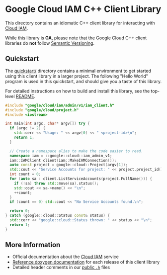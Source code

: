 # Google Cloud IAM C++ Client Library

This directory contains an idiomatic C++ client library for interacting with
[Cloud IAM](https://cloud.google.com/iam/).

While this library is **GA**, please note that the Google Cloud C++ client libraries do **not** follow
[Semantic Versioning](https://semver.org/).

## Quickstart

The [quickstart/](quickstart/README.md) directory contains a minimal environment
to get started using this client library in a larger project. The following
"Hello World" program is used in this quickstart, and should give you a taste of
this library.

For detailed instructions on how to build and install this library, see the
top-level [README](/README.md#building-and-installing).

<!-- inject-quickstart-start -->

```cc
#include "google/cloud/iam/admin/v1/iam_client.h"
#include "google/cloud/project.h"
#include <iostream>

int main(int argc, char* argv[]) try {
  if (argc != 2) {
    std::cerr << "Usage: " << argv[0] << " <project-id>\n";
    return 1;
  }

  // Create a namespace alias to make the code easier to read.
  namespace iam = ::google::cloud::iam_admin_v1;
  iam::IAMClient client(iam::MakeIAMConnection());
  auto const project = google::cloud::Project(argv[1]);
  std::cout << "Service Accounts for project: " << project.project_id() << "\n";
  int count = 0;
  for (auto sa : client.ListServiceAccounts(project.FullName())) {
    if (!sa) throw std::move(sa).status();
    std::cout << sa->name() << "\n";
    ++count;
  }
  if (count == 0) std::cout << "No Service Accounts found.\n";

  return 0;
} catch (google::cloud::Status const& status) {
  std::cerr << "google::cloud::Status thrown: " << status << "\n";
  return 1;
}
```

<!-- inject-quickstart-end -->

## More Information

- Official documentation about the [Cloud IAM][cloud-iam-docs] service
- [Reference doxygen documentation][doxygen-link] for each release of this client library
- Detailed header comments in our [public `.h`][source-link] files

[cloud-iam-docs]: https://cloud.google.com/iam/docs/
[doxygen-link]: https://cloud.google.com/cpp/docs/reference/iam/latest/
[source-link]: https://github.com/googleapis/google-cloud-cpp/tree/main/google/cloud/iam
